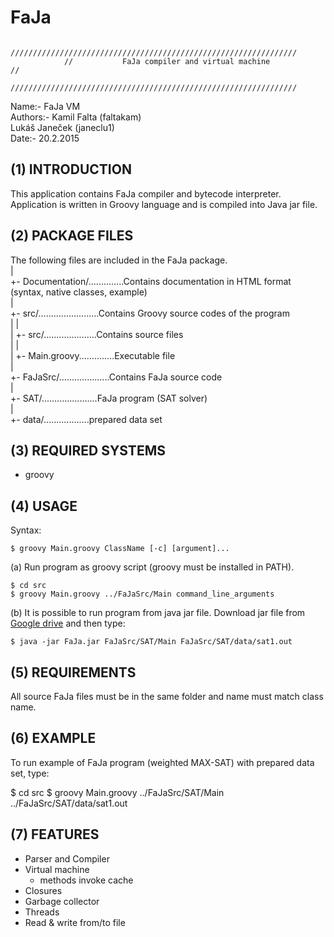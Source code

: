FaJa
======================================

				////////////////////////////////////////////////////////////////
				//  	     FaJa compiler and virtual machine                //
				////////////////////////////////////////////////////////////////

Name:-      FaJa VM  
Authors:-   Kamil Falta (faltakam)  
	        Lukáš Janeček (janeclu1)  
Date:-      20.2.2015  


(1) INTRODUCTION
----------------------
This application contains FaJa compiler and bytecode interpreter. Application is written
in Groovy language and is compiled into Java jar file.


(2) PACKAGE FILES
----------------------
The following files are included in the FaJa package.  
 |  
 +- Documentation/..............Contains documentation in HTML format (syntax, native classes, example)  
 |  
 +- src/........................Contains Groovy source codes of the program  
 |  |  
 |  +- src/.....................Contains source files  
 |  |  
 |  +- Main.groovy..............Executable file  
 |  
 +- FaJaSrc/....................Contains FaJa source code  
   |  
   +- SAT/......................FaJa program (SAT solver)  
      |  
      +- data/..................prepared data set  


(3) REQUIRED SYSTEMS
----------------------
- groovy


(4) USAGE
----------------------
Syntax:

	$ groovy Main.groovy ClassName [-c] [argument]...

(a) Run program as groovy script (groovy must be installed in PATH).

	$ cd src
	$ groovy Main.groovy ../FaJaSrc/Main command_line_arguments

(b) It is possible to run program from java jar file. Download jar file from [Google drive](https://drive.google.com/file/d/0B7t47lnMahV2dUF3RWpMN25SRTQ/view?usp=sharing) and then type:

	$ java -jar FaJa.jar FaJaSrc/SAT/Main FaJaSrc/SAT/data/sat1.out

(5) REQUIREMENTS
----------------------
All source FaJa files must be in the same folder and name must match class name.


(6) EXAMPLE
----------------------
To run example of FaJa program (weighted MAX-SAT) with prepared data set, type:

  $ cd src
  $ groovy Main.groovy ../FaJaSrc/SAT/Main ../FaJaSrc/SAT/data/sat1.out

(7) FEATURES
----------------------
- Parser and Compiler
- Virtual machine
	- methods invoke cache
- Closures
- Garbage collector
- Threads
- Read & write from/to file
